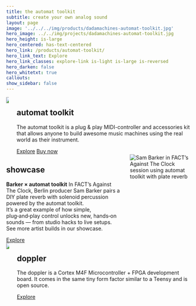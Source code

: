 ```yaml
---
title: the automat toolkit
subtitle: create your own analog sound
layout: page
image: '../../../img/products/dadamachines-automat-toolkit.jpg'
hero_image: ../../img/projects/dadamachines-automat-toolkit.jpg
hero_height: is-large
hero_centered: has-text-centered
hero_link: /products/automat-toolkit/
hero_link_text: Explore
hero_link_classes: explore-link is-light is-large is-reversed
hero_darken: false
hero_whitetxt: true
callouts:
show_sidebar: false
---
```


<div class="columns mt-4">
    <div class="column">
        <img src="https://images.weserv.nl/?url=https://dadamachines.com/img/products/dadamachines-automat-toolkit.jpg&w=660&h=371&output=jpg&q=90" />
    </div>
    <div class="column">
        <h2 class="title is-3">automat toolkit</h2>
        <p class="is-size-5">The automat toolkit is a plug & play MIDI-controller and accessories kit that allows anyone to build awesome music machines using the real world as their instrument.</p>
        <a href="/products/automat-toolkit/" class="explore-link is-dark is-large is-reversed">Explore</a> 
        <a href="/shop/" class="explore-link is-blue is-large">Buy now</a>
    </div>
</div>

<div class="columns mt-4">
    <div class="column">
        <h2 class="is-size-3">showcase</h2>
        <p class="is-size-5"><strong>Barker × automat toolkit</strong> In FACT’s Against The Clock, Berlin producer Sam Barker pairs a DIY plate reverb with solenoid percussion powered by the automat toolkit. <br>It’s a great example of how simple, plug‑and‑play control unlocks new, hands‑on sounds — from studio hacks to live setups. <br>See more artist builds in our showcase.</p>
        <a href="/showcase/" class="explore-link is-dark is-large is-reversed">Explore</a> 
    </div>
    <div class="column">
        <img src="https://images.weserv.nl/?url=https://dadamachines.com/img/showcase/barker-fact.jpg&w=660&h=440&output=jpg&q=90" alt="Sam Barker in FACT’s Against The Clock session using automat toolkit with plate reverb">
    </div>
</div>


<div class="columns mt-4">
    <div class="column">
        <img src="https://images.weserv.nl/?url=https://dadamachines.com/img/projects/doppler-003.jpg&w=660&h=440&output=jpg&q=90" />
    </div>
    <div class="column">
        <h2 class="title is-3">doppler</h2>
        <p class="is-size-5">The doppler is a Cortex M4F Microcontroller + FPGA development board. It comes in the same tiny form factor similar to a Teensy and is open source.</p>
        <a href="/products/doppler/" class="explore-link is-dark is-large is-reversed">Explore</a>
    </div>
</div>
